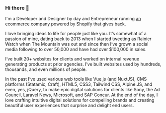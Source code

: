 ### Hi there 👋

I'm a Developer and Designer by day and Entrepreneur running [an ecommerce company powered by Shopify](https://shop.rainierwatch.com/) that gives back.

I love bringing ideas to life for people just like you. It’s somewhat of a passion of mine, dating back to 2013 when I started tweeting as Rainier Watch when The Mountain was out and since then I’ve grown a social media following to over 50,000 and have had over $100,000 in sales.

I’ve built 20+ websites for clients and worked on internal revenue generating products at prior agencies. I’ve built websites used by hundreds, thousands, and even millions of people.

In the past I’ve used various web tools like Vue.js (and NuxtJS), CMS platforms (Statamic, Craft), HTML5, CSS3, Tailwind CSS, Alpine.JS, and even, yes, jQuery, to make epic digital solutions for clients like Sony, the Ad Council, Laravel News, Microsoft, and SAP Concur. At the end of the day, I love crafting intuitive digital solutions for compelling brands and creating beautiful user experiences that surprise and delight end users. 

<!--
**austriker27/austriker27** is a ✨ _special_ ✨ repository because its `README.md` (this file) appears on your GitHub profile.

Here are some ideas to get you started:

- 🔭 I’m currently working on ...
- 🌱 I’m currently learning ...
- 👯 I’m looking to collaborate on ...
- 🤔 I’m looking for help with ...
- 💬 Ask me about ...
- 📫 How to reach me: ...
- 😄 Pronouns: ...
- ⚡ Fun fact: ...
-->
